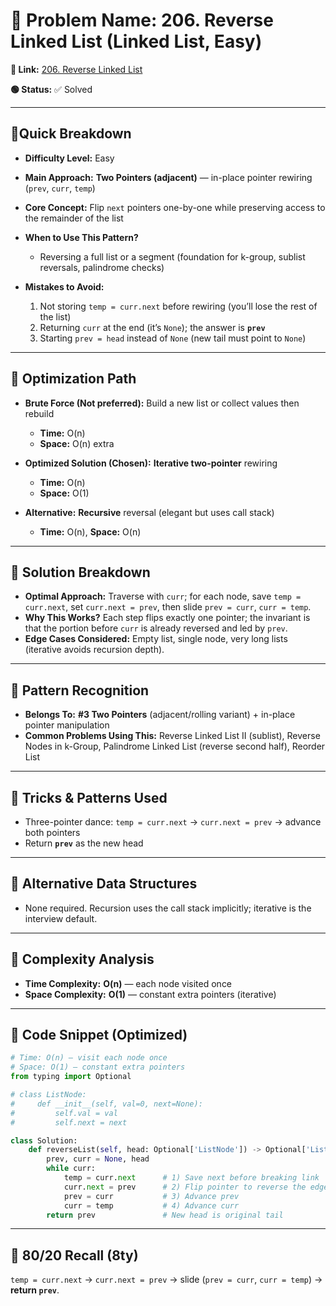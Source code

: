 # 🔹 Problem Name: 206. Reverse Linked List (Linked List, Easy)

**🔗 Link:** [206. Reverse Linked List](https://leetcode.com/problems/reverse-linked-list/)

**🟢 Status:** ✅ Solved

---

## 🔹Quick Breakdown

* **Difficulty Level:** Easy
* **Main Approach:** **Two Pointers (adjacent)** — in-place pointer rewiring (`prev`, `curr`, `temp`)
* **Core Concept:** Flip `next` pointers one-by-one while preserving access to the remainder of the list
* **When to Use This Pattern?**

    * Reversing a full list or a segment (foundation for k-group, sublist reversals, palindrome checks)
* **Mistakes to Avoid:**

    1. Not storing `temp = curr.next` before rewiring (you’ll lose the rest of the list)
    2. Returning `curr` at the end (it’s `None`); the answer is **`prev`**
    3. Starting `prev = head` instead of `None` (new tail must point to `None`)

---

## 🔹 Optimization Path

* **Brute Force (Not preferred):** Build a new list or collect values then rebuild

    * **Time:** O(n)
    * **Space:** O(n) extra
* **Optimized Solution (Chosen):** **Iterative two-pointer** rewiring

    * **Time:** O(n)
    * **Space:** O(1)
* **Alternative:** **Recursive** reversal (elegant but uses call stack)

    * **Time:** O(n), **Space:** O(n)

---

## 🔹 Solution Breakdown

* **Optimal Approach:** Traverse with `curr`; for each node, save `temp = curr.next`, set `curr.next = prev`, then slide `prev = curr`, `curr = temp`.
* **Why This Works?** Each step flips exactly one pointer; the invariant is that the portion before `curr` is already reversed and led by `prev`.
* **Edge Cases Considered:** Empty list, single node, very long lists (iterative avoids recursion depth).

---

## 🔹 Pattern Recognition

* **Belongs To:** **#3 Two Pointers** (adjacent/rolling variant) + in-place pointer manipulation
* **Common Problems Using This:** Reverse Linked List II (sublist), Reverse Nodes in k-Group, Palindrome Linked List (reverse second half), Reorder List

---

## 🔹 Tricks & Patterns Used

* Three-pointer dance: `temp = curr.next` → `curr.next = prev` → advance both pointers
* Return **`prev`** as the new head

---

## 🔹 Alternative Data Structures

* None required. Recursion uses the call stack implicitly; iterative is the interview default.

---

## 🔹 Complexity Analysis

* **Time Complexity:** **O(n)** — each node visited once
* **Space Complexity:** **O(1)** — constant extra pointers (iterative)

---

## 🔹 Code Snippet (Optimized)

```python
# Time: O(n) — visit each node once
# Space: O(1) — constant extra pointers
from typing import Optional

# class ListNode:
#     def __init__(self, val=0, next=None):
#         self.val = val
#         self.next = next

class Solution:
    def reverseList(self, head: Optional['ListNode']) -> Optional['ListNode']:
        prev, curr = None, head
        while curr:
            temp = curr.next      # 1) Save next before breaking link
            curr.next = prev      # 2) Flip pointer to reverse the edge
            prev = curr           # 3) Advance prev
            curr = temp           # 4) Advance curr
        return prev               # New head is original tail
```

---

## 🔹 80/20 Recall (8ty)

`temp = curr.next` → `curr.next = prev` → slide (`prev = curr`, `curr = temp`) → **return `prev`**.
